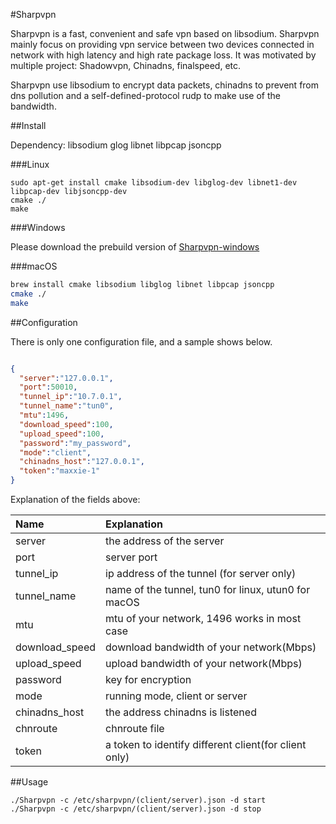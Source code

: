 #Sharpvpn

Sharpvpn is a fast, convenient and safe vpn based on libsodium. Sharpvpn mainly focus on providing vpn service between two devices connected in network with high latency and high rate package loss. It was motivated by multiple project: Shadowvpn, Chinadns, finalspeed, etc.

Sharpvpn use libsodium to encrypt data packets, chinadns to prevent from dns pollution and a self-defined-protocol rudp to make use of the bandwidth.



##Install

Dependency: libsodium glog libnet libpcap jsoncpp

###Linux

````
sudo apt-get install cmake libsodium-dev libglog-dev libnet1-dev libpcap-dev libjsoncpp-dev
cmake ./
make
````



###Windows

Please download the prebuild version of [Sharpvpn-windows](https://github.com/jianyu-m/Sharpvpn/releases)



###macOS

````bash
brew install cmake libsodium libglog libnet libpcap jsoncpp
cmake ./
make
````



##Configuration

There is only one configuration file, and a sample shows below.

```json

{
  "server":"127.0.0.1",
  "port":50010,
  "tunnel_ip":"10.7.0.1",
  "tunnel_name":"tun0",
  "mtu":1496,
  "download_speed":100,
  "upload_speed":100,
  "password":"my_password",
  "mode":"client",
  "chinadns_host":"127.0.0.1",
  "token":"maxxie-1"
}
```

Explanation of the fields above:

| Name           | Explanation                              |
| :------------- | :--------------------------------------- |
| server         | the address of the server                |
| port           | server port                              |
| tunnel_ip      | ip address of the tunnel (for server only) |
| tunnel_name    | name of the tunnel, tun0 for linux, utun0 for macOS |
| mtu            | mtu of your network, 1496 works in most case |
| download_speed | download bandwidth of your network(Mbps) |
| upload_speed   | upload bandwidth of your network(Mbps)   |
| password       | key for encryption                       |
| mode           | running mode, client or server           |
| chinadns_host  | the address chinadns is listened         |
| chnroute       | chnroute file                            |
| token          | a token to identify different client(for client only) |

##Usage

```
./Sharpvpn -c /etc/sharpvpn/(client/server).json -d start
./Sharpvpn -c /etc/sharpvpn/(client/server).json -d stop
```
